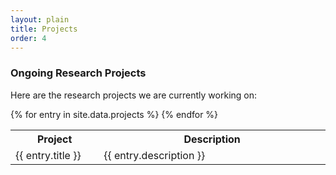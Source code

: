 ```yaml
---
layout: plain
title: Projects
order: 4
---
```


### Ongoing Research Projects

Here are the research projects we are currently working on:

<table>
<col width="200px">
<col width="600px">
<tr>
  <th>Project</th>
  <th>Description</th>
</tr>
{% for entry in site.data.projects %}
<tr>
  <td>{{ entry.title }}</td>
  <td>{{ entry.description }} </td>
</tr>
{% endfor %}
</table>
